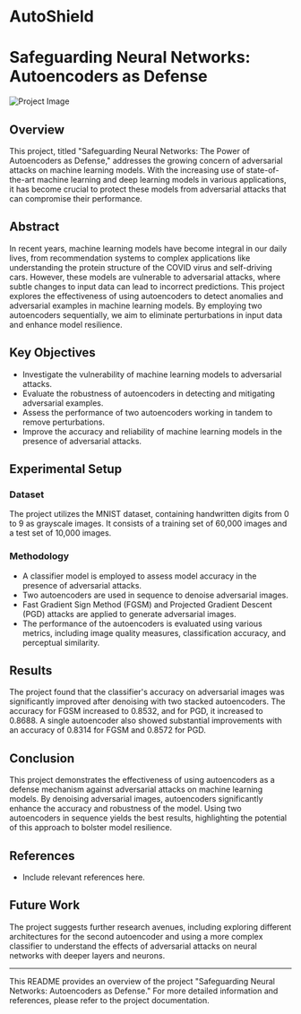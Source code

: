 # AutoShield


# Safeguarding Neural Networks: Autoencoders as Defense

![Project Image](insert_image_url_here)

## Overview

This project, titled "Safeguarding Neural Networks: The Power of Autoencoders as Defense," addresses the growing concern of adversarial attacks on machine learning models. With the increasing use of state-of-the-art machine learning and deep learning models in various applications, it has become crucial to protect these models from adversarial attacks that can compromise their performance.

## Abstract

In recent years, machine learning models have become integral in our daily lives, from recommendation systems to complex applications like understanding the protein structure of the COVID virus and self-driving cars. However, these models are vulnerable to adversarial attacks, where subtle changes to input data can lead to incorrect predictions. This project explores the effectiveness of using autoencoders to detect anomalies and adversarial examples in machine learning models. By employing two autoencoders sequentially, we aim to eliminate perturbations in input data and enhance model resilience.

## Key Objectives

- Investigate the vulnerability of machine learning models to adversarial attacks.
- Evaluate the robustness of autoencoders in detecting and mitigating adversarial examples.
- Assess the performance of two autoencoders working in tandem to remove perturbations.
- Improve the accuracy and reliability of machine learning models in the presence of adversarial attacks.

## Experimental Setup

### Dataset

The project utilizes the MNIST dataset, containing handwritten digits from 0 to 9 as grayscale images. It consists of a training set of 60,000 images and a test set of 10,000 images.

### Methodology

- A classifier model is employed to assess model accuracy in the presence of adversarial attacks.
- Two autoencoders are used in sequence to denoise adversarial images.
- Fast Gradient Sign Method (FGSM) and Projected Gradient Descent (PGD) attacks are applied to generate adversarial images.
- The performance of the autoencoders is evaluated using various metrics, including image quality measures, classification accuracy, and perceptual similarity.

## Results

The project found that the classifier's accuracy on adversarial images was significantly improved after denoising with two stacked autoencoders. The accuracy for FGSM increased to 0.8532, and for PGD, it increased to 0.8688. A single autoencoder also showed substantial improvements with an accuracy of 0.8314 for FGSM and 0.8572 for PGD.

## Conclusion

This project demonstrates the effectiveness of using autoencoders as a defense mechanism against adversarial attacks on machine learning models. By denoising adversarial images, autoencoders significantly enhance the accuracy and robustness of the model. Using two autoencoders in sequence yields the best results, highlighting the potential of this approach to bolster model resilience.

## References

- Include relevant references here.

## Future Work

The project suggests further research avenues, including exploring different architectures for the second autoencoder and using a more complex classifier to understand the effects of adversarial attacks on neural networks with deeper layers and neurons.

---

This README provides an overview of the project "Safeguarding Neural Networks: Autoencoders as Defense." For more detailed information and references, please refer to the project documentation.
